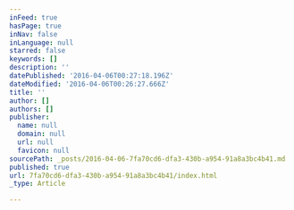 ```yaml
---
inFeed: true
hasPage: true
inNav: false
inLanguage: null
starred: false
keywords: []
description: ''
datePublished: '2016-04-06T00:27:18.196Z'
dateModified: '2016-04-06T00:26:27.666Z'
title: ''
author: []
authors: []
publisher:
  name: null
  domain: null
  url: null
  favicon: null
sourcePath: _posts/2016-04-06-7fa70cd6-dfa3-430b-a954-91a8a3bc4b41.md
published: true
url: 7fa70cd6-dfa3-430b-a954-91a8a3bc4b41/index.html
_type: Article

---
```

